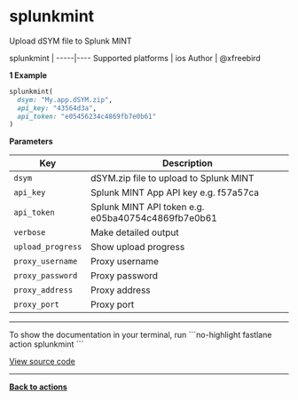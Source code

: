 # splunkmint


Upload dSYM file to Splunk MINT







splunkmint |
-----|----
Supported platforms | ios
Author | @xfreebird



**1 Example**

```ruby
splunkmint(
  dsym: "My.app.dSYM.zip",
  api_key: "43564d3a",
  api_token: "e05456234c4869fb7e0b61"
)
```





**Parameters**

Key | Description
----|------------
  `dsym` | dSYM.zip file to upload to Splunk MINT
  `api_key` | Splunk MINT App API key e.g. f57a57ca
  `api_token` | Splunk MINT API token e.g. e05ba40754c4869fb7e0b61
  `verbose` | Make detailed output
  `upload_progress` | Show upload progress
  `proxy_username` | Proxy username
  `proxy_password` | Proxy password
  `proxy_address` | Proxy address
  `proxy_port` | Proxy port




<hr />
To show the documentation in your terminal, run
```no-highlight
fastlane action splunkmint
```

<a href="https://github.com/fastlane/fastlane/blob/master/fastlane/lib/fastlane/actions/splunkmint.rb" target="_blank">View source code</a>

<hr />

<a href="/actions"><b>Back to actions</b></a>
